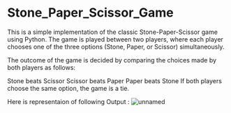 # Stone_Paper_Scissor_Game
This is a simple implementation of the classic Stone-Paper-Scissor game using Python. The game is played between two players, where each player chooses one of the three options (Stone, Paper, or Scissor) simultaneously.

The outcome of the game is decided by comparing the choices made by both players as follows:

Stone beats Scissor
Scissor beats Paper
Paper beats Stone
If both players choose the same option, the game is a tie.

Here is representaion of following Output : ![unnamed](https://user-images.githubusercontent.com/128591145/236647301-6dc14635-d672-4b42-9e64-220e9bec5963.png)

